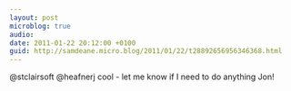 ```yaml
---
layout: post
microblog: true
audio: 
date: 2011-01-22 20:12:00 +0100
guid: http://samdeane.micro.blog/2011/01/22/t28892656956346368.html
---
```

@stclairsoft @heafnerj cool - let me know if I need to do anything Jon!
